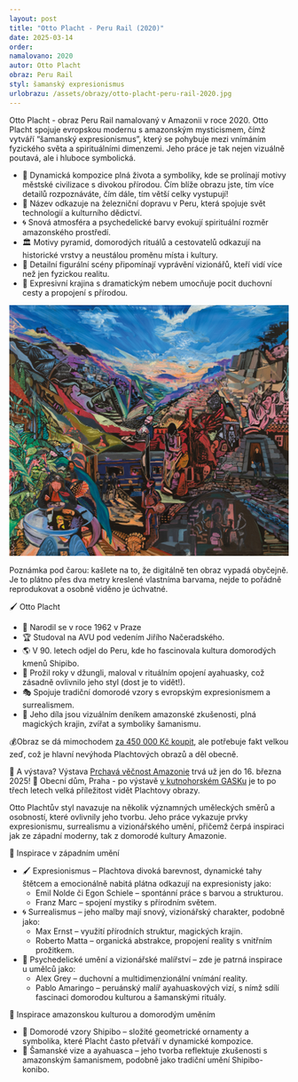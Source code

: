 ```yaml
---
layout: post
title: "Otto Placht - Peru Rail (2020)"
date: 2025-03-14
order: 
namalovano: 2020
autor: Otto Placht
obraz: Peru Rail
styl: šamanský expresionismus
urlobrazu: /assets/obrazy/otto-placht-peru-rail-2020.jpg
---
```



Otto Placht - obraz Peru Rail namalovaný v Amazonii v roce 2020. Otto Placht spojuje evropskou modernu s amazonským mysticismem, čímž vytváří “šamanský expresionismus”, který se pohybuje mezi vnímáním fyzického světa a spirituálními dimenzemi. Jeho práce je tak nejen vizuálně poutavá, ale i hluboce symbolická.

- 🎨 Dynamická kompozice plná života a symboliky, kde se prolínají motivy městské civilizace s divokou přírodou. Čím blíže obrazu jste, tím více detailů rozpoznáváte, čím dále, tím větší celky vystupují!
- 🚂 Název odkazuje na železniční dopravu v Peru, která spojuje svět technologií a kulturního dědictví.
- 🌀 Snová atmosféra a psychedelické barvy evokují spirituální rozměr amazonského prostředí.
- 🏛 Motivy pyramid, domorodých rituálů a cestovatelů odkazují na historické vrstvy a neustálou proměnu místa i kultury.
- 👀 Detailní figurální scény připomínají vyprávění vizionářů, kteří vidí více než jen fyzickou realitu.
- 🌄 Expresivní krajina s dramatickým nebem umocňuje pocit duchovní cesty a propojení s přírodou.

![Otto Placht - obraz Peru Rail namalovaný v Amazonii v roce 2020. ](/assets/obrazy/otto-placht-peru-rail-2020.jpg)

Poznámka pod čarou: kašlete na to, že digitálně ten obraz vypadá obyčejně. Je to plátno přes dva metry kreslené vlastníma barvama, nejde to pořádně reprodukovat a osobně viděno je úchvatné. 

🖌 Otto Placht 
- 🏡 Narodil se v roce 1962 v Praze
- 🏆 Studoval na AVU pod vedením Jiřího Načeradského.
- 🌎 V 90. letech odjel do Peru, kde ho fascinovala kultura domorodých kmenů Shipibo.
- 🌱 Prožil roky v džungli, maloval v rituálním opojení ayahuasky, což zásadně ovlivnilo jeho styl (dost je to vidět!).
- 🎭 Spojuje tradiční domorodé vzory s evropským expresionismem a surrealismem.
- 📜 Jeho díla jsou vizuálním deníkem amazonské zkušenosti, plná magických krajin, zvířat a symboliky šamanismu.


💰Obraz se dá mimochodem [za 450 000 Kč koupit](https://galeriekmoch.cz/prodej-del/otto-placht-2024/#dilazvystavy), ale potřebuje fakt velkou zeď, což je hlavní nevýhoda Plachtových obrazů a děl obecně.

📅 A výstava? Výstava [Prchavá věčnost Amazonie](https://www.obecnidum.cz/cs/vystavy/otto-placht-prchava-vecnost-amazonie/) trvá už jen do 16. března 2025!
📍 Obecní dům, Praha - po výstavě [v kutnohorském GASKu](https://gask.cz/vystava/otto-placht-mezizem/) je to po třech letech velká příležitost vidět Plachtovy obrazy. 

Otto Plachtův styl navazuje na několik významných uměleckých směrů a osobností, které ovlivnily jeho tvorbu. Jeho práce vykazuje prvky expresionismu, surrealismu a vizionářského umění, přičemž čerpá inspiraci jak ze západní moderny, tak z domorodé kultury Amazonie.

🎨 Inspirace v západním umění 
- 🖌 Expresionismus – Plachtova divoká barevnost, dynamické tahy štětcem a emocionálně nabitá plátna odkazují na expresionisty jako: 
    - Emil Nolde či Egon Schiele – spontánní práce s barvou a strukturou. 
    - Franz Marc – spojení mystiky s přírodním světem. 
- 🌀 Surrealismus – jeho malby mají snový, vizionářský charakter, podobně jako: 
    - Max Ernst – využití přírodních struktur, magických krajin. 
    - Roberto Matta – organická abstrakce, propojení reality s vnitřním prožitkem. 
- 🌈 Psychedelické umění a vizionářské malířství – zde je patrná inspirace u umělců jako: 
    - Alex Grey – duchovní a multidimenzionální vnímání reality. 
    - Pablo Amaringo – peruánský malíř ayahuaskových vizí, s nímž sdílí fascinaci domorodou kulturou a šamanskými rituály.

🌿 Inspirace amazonskou kulturou a domorodým uměním 
- 🌱 Domorodé vzory Shipibo – složité geometrické ornamenty a symbolika, které Placht často přetváří v dynamické kompozice.
- 🍃 Šamanské vize a ayahuasca – jeho tvorba reflektuje zkušenosti s amazonským šamanismem, podobně jako tradiční umění Shipibo-konibo.
